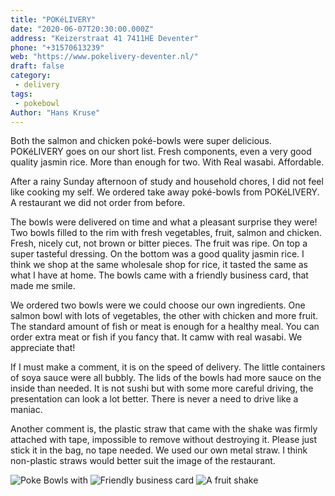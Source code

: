 ```yaml
---
title: "POKéLIVERY"
date: "2020-06-07T20:30:00.000Z"
address: "Keizerstraat 41 7411HE Deventer"
phone: "+31570613239"
web: "https://www.pokelivery-deventer.nl/"
draft: false
category:
 - delivery
tags:
 - pokebowl
Author: "Hans Kruse"
---
```

 Both the salmon and chicken poké-bowls were super delicious. POKéLIVERY goes on our short list. Fresh components, even a very good quality jasmin rice. More than enough for two. With Real wasabi. Affordable.

<!--more-->

After a rainy Sunday afternoon of study and household chores, I did not feel like cooking my self. We ordered take away poké-bowls from POKéLIVERY. A restaurant we did not order from before.

The bowls were delivered on time and what a pleasant surprise they were! Two bowls filled to the rim with fresh vegetables, fruit, salmon and chicken. Fresh, nicely cut, not brown or bitter pieces. The fruit was ripe. On top a super tasteful dressing. On the bottom was a good quality jasmin rice. I think we shop at the same wholesale shop for rice, it tasted the same as what I have at home. The bowls came with a friendly business card, that made me smile.

We ordered two bowls were we could choose our own ingredients. One salmon bowl with lots of vegetables, the other with chicken and more fruit. The standard amount of fish or meat is enough for a healthy meal. You can order extra meat or fish if you fancy that. It camw with real wasabi. We appreciate that!

If I must make a comment, it is on the speed of delivery. The little containers of soya sauce were all bubbly. The lids of the bowls had more sauce on the inside than needed. It is not sushi but with some more careful driving, the presentation can look a lot better.
There is never a need to drive like a maniac.

Another comment is, the plastic straw that came with the shake was firmly attached with tape, impossible to remove without destroying it. Please just stick it in the bag, no tape needed. We used our own metal straw. I think non-plastic straws would better suit the image of the restaurant.

![Poke Bowls with](https://lh3.googleusercontent.com/1WAYgY1uXCEm3llBxJ0G5ThqHMduKW_iIcLdvGpXUlNIXBCuwTGZJN4gK9-kETUUe73G0zbmnQAVZ-S5QeXgWPEkBLfomQOBsvh5r3g_4arGcCVVPNTE28QqeuZoXATdGYukJQjXGp-PyEpiIzS8ZktQmGPp-fZwVUWJksYxViDO_w3_WhvU13m63qvKt2fVOcfNeh6KiMwupXUaM8NYD_1J434Nrkk-gjn60nA9BYWmsDokvQkC69z4r-vA9t4w9LsJc34cDGbGwHCKeC8k2lpyK_dF7-5IQi8IXjuxCVok9QU5fBheF3LaYvhaziT-1vwAlWkRH1fbFZNN-KSNkXvQv1bvrW31nA7ayCAZCR93pp7ingfAsIinKv9O7VqOzBYQZWorWAfmTPAuQ_aGwFeBneHgxQWO99hND6M0aARG7SoSmkPtsHjA6PVc_GJM0_EAKWNtoDoTLyKXfc71dCz7m9Iolg8B0eF0aRzWn4n98V00xXg1Sq4FXmU2cR3uy0dZtOClBYV1bYlvsbDMIsyJ0cPuHlzrUy_bL7XgKNFwVbOfD9V4EnEAvY5B55FK8lyVjSg4YN5tPdQk8RLjV_PKLJONFPFDK5W33VOo7vzd4GTyh96TirSX-XtmGl2Wiz-ZO6rATBqI_rkdBoI_1RAn1WOPtAcjwPGrSsQ5rj7OUk6SRV1cTaf0qSOa0ho=s320)
![Friendly business card](https://lh3.googleusercontent.com/pw/ACtC-3dy0ClNi7o0IE1O6vnvcJKzP757SqqgJZBV8TbnN9unWi9t5J65xvYiHRN3hgNXRVU5Nrdbycxfe1h1CfRjXSd88Hof6XqlVgt3HY1bUsbr7cb9b-6ZnZbfNNea7dRcrxywRztUtwT8dXxaU0_mpoXBGw=s320)
![A fruit shake](https://lh3.googleusercontent.com/I9lAolrLfFCIovEAsSDbUQkF-WBT9ylFnS9kw6HwiK_GtN9rpXEtWkgjVm4rIME0OUNbgCscT1dannphglQoaDqM5FiXyIV9gYhtuHUhWgpadWSLASkb9Ftd930-W9C7r5l4oyLlgh5r-QFDT7_e6ELY50TKLg_pl8Wt7MJH2cVM0Mt4RL32t4QNJ2sLNKovi6KxMvFRlc7-eutB3DyDq3UDXiIUnK2-U1nMhuKu6AaaZaYQaHHOMdhkocHRSqM7IuBaIvZXg5jgbH43kwqtsRUJaIq3qsqa5q4K_9OtJBDPTOKWi9_PUaaPUYYIB4_HlLtPjTeVAmQOYjvqHHsDhg_CJE6tjUvXWSLGQKuUoBGD5sFinLFPw-vG7z-vNOOeYF8gW59NOkD3wVzLeISOmQXrzqEUewkuf2VKQQYdV05hP2QOZbd-B9YVLXVg4K3NgJnzdaa3r5zFIZ_SHs5Chb7l-zlhFPK8LRRMB7xK5lD5imdvnQkzP9jxsdagGK8n2gRIdiBrJNdfQ3GWZ00Vj34VLDSMl4dykijppPAgc8rMBUBRhwVhuof-67_UfvahCPUb7QTZ87Q8_s16jSM2RkbhUhQlmM5096USBiO1HNgY5As_ws6UG6RfPmeup8o8dAdVPRFQREUkOv9PwYrdzFEqSM4P_GlJyICsxUG3gIp3wx7TGe6m-Bo_wAl1dxE=s320)
